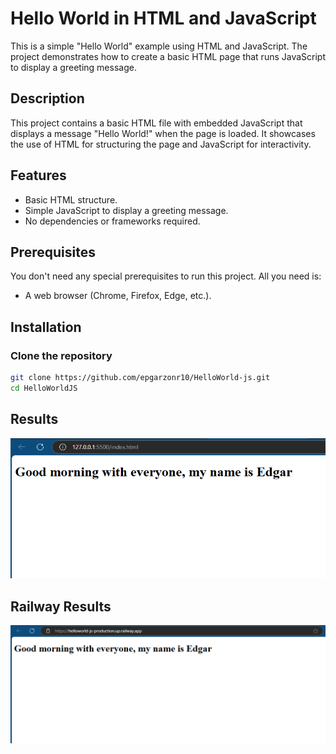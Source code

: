 # Hello World in HTML and JavaScript

This is a simple "Hello World" example using HTML and JavaScript. The project demonstrates how to create a basic HTML page that runs JavaScript to display a greeting message.

## Description

This project contains a basic HTML file with embedded JavaScript that displays a message "Hello World!" when the page is loaded. It showcases the use of HTML for structuring the page and JavaScript for interactivity.

## Features

- Basic HTML structure.
- Simple JavaScript to display a greeting message.
- No dependencies or frameworks required.

## Prerequisites

You don't need any special prerequisites to run this project. All you need is:

- A web browser (Chrome, Firefox, Edge, etc.).

## Installation

### Clone the repository

```bash
git clone https://github.com/epgarzonr10/HelloWorld-js.git
cd HelloWorldJS
```
## Results
<p align="center">
  <img src="Img/Hellojs.PNG" alt="Hello">
</p>

## Railway Results
<p align="center">
  <img src="Img/Railway.PNG" alt="Railway">
</p>
